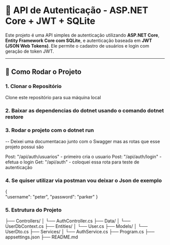 # 🔐 API de Autenticação - ASP.NET Core + JWT + SQLite

Este projeto é uma API simples de autenticação utilizando **ASP.NET Core**, **Entity Framework Core com SQLite**, e autenticação baseada em **JWT (JSON Web Tokens)**. Ele permite o cadastro de usuários e login com geração de token JWT.

---

## 🚀 Como Rodar o Projeto

### 1. Clonar o Repositório

Clone este repositório para sua máquina local

### 2. Baixar as dependencias do dotnet usando o comando dotnet restore

### 3. Rodar o projeto com o dotnet run

-- Deixei uma documentacao junto com o Swagger mas as rotas que esse projeto possui são 

Post: "/api/auth/usuarios" - primeiro cria o usuario
Post: "/api/auth/login" -  efetua o login
Get: "/api/auth" - coloquei essa rota para teste de autenticação

### 4. Se quiser utilizar via postman vou deixar o Json de exemplo

{   
    "username": "peter",
    "password": "parker"
}

### 5. Estrutura do Projeto

├── Controllers/
│   └── AuthController.cs
├── Data/
│   └── UserDbContext.cs
├── Entities/
│   └── User.cs
├── Models/
│   └── UserDto.cs
├── Services/
│   └── AuthService.cs
├── Program.cs
├── appsettings.json
├── README.md


